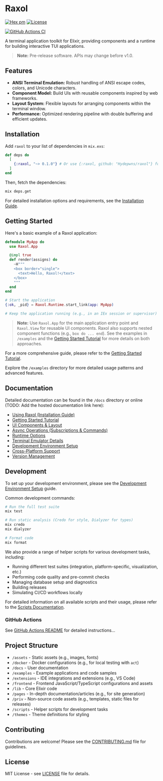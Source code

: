 # Raxol

[![Hex pm](https://img.shields.io/hexpm/v/raxol.svg)](https://hex.pm/packages/raxol)
[![License](https://img.shields.io/badge/License-MIT-blue.svg)](LICENSE.md)

[![GitHub Actions CI](https://github.com/Hydepwns/raxol/actions/workflows/ci.yml/badge.svg)](https://github.com/Hydepwns/raxol/actions/workflows/ci.yml)

A terminal application toolkit for Elixir, providing components and a runtime for building interactive TUI applications.

> **Note:** Pre-release software. APIs may change before v1.0.

<!-- TODO: Add a screenshot or GIF demo here -->

## Features

- **ANSI Terminal Emulation:** Robust handling of ANSI escape codes, colors, and Unicode characters.
- **Component Model:** Build UIs with reusable components inspired by web frameworks.
- **Layout System:** Flexible layouts for arranging components within the terminal window.
- **Performance:** Optimized rendering pipeline with double buffering and efficient updates.

## Installation

Add `raxol` to your list of dependencies in `mix.exs`:

```elixir
def deps do
  [
    {:raxol, "~> 0.1.0"} # Or use {:raxol, github: "Hydepwns/raxol"} for development
  ]
end
```

Then, fetch the dependencies:

```bash
mix deps.get
```

For detailed installation options and requirements, see the [Installation Guide](docs/installation/Installation.md).

## Getting Started

Here's a basic example of a Raxol application:

```elixir
defmodule MyApp do
  use Raxol.App

  @impl true
  def render(assigns) do
    ~H"""
    <box border="single">
      <text>Hello, Raxol!</text>
    </box>
    """
  end
end

# Start the application
{:ok, _pid} = Raxol.Runtime.start_link(app: MyApp)

# Keep the application running (e.g., in an IEx session or supervisor)
```

> **Note:** Use `Raxol.App` for the main application entry point and `Raxol.View` for reusable UI components. Raxol also supports nested component functions (e.g., `box do ... end`). See the examples in `/examples` and the [Getting Started Tutorial](docs/guides/quick_start.md) for more details on both approaches.

For a more comprehensive guide, please refer to the [Getting Started Tutorial](docs/guides/quick_start.md).

Explore the `/examples` directory for more detailed usage patterns and advanced features.

## Documentation

Detailed documentation can be found in the `/docs` directory or online (TODO: Add the hosted documentation link here):

- [Using Raxol (Installation Guide)](docs/installation/Installation.md)
- [Getting Started Tutorial](docs/guides/quick_start.md)
- [UI Components & Layout](docs/guides/components.md)
- [Async Operations (Subscriptions & Commands)](docs/guides/async_operations.md)
- [Runtime Options](docs/guides/runtime_options.md)
- [Terminal Emulator Details](docs/terminal_emulator.md)
- [Development Environment Setup](docs/installation/DevelopmentSetup.md)
- [Cross-Platform Support](docs/installation/CrossPlatformSupport.md)
- [Version Management](docs/installation/VersionManagement.md)

## Development

To set up your development environment, please see the [Development Environment Setup](docs/installation/DevelopmentSetup.md) guide.

Common development commands:

```bash
# Run the full test suite
mix test

# Run static analysis (Credo for style, Dialyzer for types)
mix credo
mix dialyzer

# Format code
mix format
```

We also provide a range of helper scripts for various development tasks, including:

- Running different test suites (integration, platform-specific, visualization, etc.)
- Performing code quality and pre-commit checks
- Managing database setup and diagnostics
- Building releases
- Simulating CI/CD workflows locally

For detailed information on all available scripts and their usage, please refer to the [Scripts Documentation](scripts/README.md).

### GitHub Actions

See [GitHub Actions README](.github/workflows/README.md) for detailed instructions...

## Project Structure

- `/assets` - Static assets (e.g., images, fonts)
- `/docker` - Docker configurations (e.g., for local testing with `act`)
- `/docs` - User documentation
- `/examples` - Example applications and code samples
- `/extensions` - IDE integrations and extensions (e.g., VS Code)
- `/frontend` - Frontend JavaScript/TypeScript configurations and assets
- `/lib` - Core Elixir code
- `/pages` - In-depth documentation/articles (e.g., for site generation)
- `/priv` - Non-source code assets (e.g., templates, static files for releases)
- `/scripts` - Helper scripts for development tasks
- `/themes` - Theme definitions for styling

## Contributing

Contributions are welcome! Please see the [CONTRIBUTING.md](CONTRIBUTING.md) file for guidelines.

## License

MIT License - see [LICENSE](LICENSE.md) file for details.
